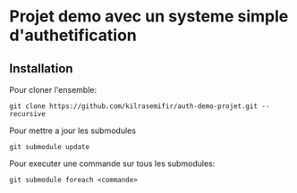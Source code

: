 # Projet demo avec un systeme simple d'authetification

## Installation
Pour cloner l'ensemble:
```shell
git clone https://github.com/kilrasemifir/auth-demo-projet.git --recursive
```


Pour mettre a jour les submodules
```shell
git submodule update
```

Pour executer une commande sur tous les submodules:
```
git submodule foreach <commande>
```